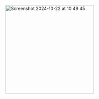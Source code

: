 <img width="282" alt="Screenshot 2024-10-22 at 10 49 45" src="https://github.com/user-attachments/assets/05c790b3-d183-4706-b779-1c1bcb129b5d">
